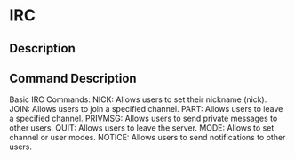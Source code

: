 # IRC

## Description

## Command	Description

Basic IRC Commands:
NICK: Allows users to set their nickname (nick).
JOIN: Allows users to join a specified channel.
PART: Allows users to leave a specified channel.
PRIVMSG: Allows users to send private messages to other users.
QUIT: Allows users to leave the server.
MODE: Allows to set channel or user modes.
NOTICE: Allows users to send notifications to other users.
